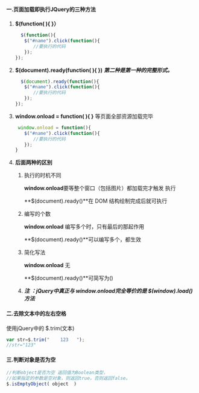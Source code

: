 #### 一.页面加载即执行JQuery的三种方法

1. **$(function( ){ }）**

   ```javascript
     $(function(){ 
   　　$("#name").click(function(){ 
   　　　　//要执行的代码
   　　}); 
   }); 
   ```

2. **$(document).ready(function( ){ })**         ***第二种是第一种的完整形式。***

   ```javascript
     $(document).ready(function(){ 
   　　$("#name").click(function(){ 
   　　　　//要执行的代码　 
   　　}); 
   }); 
   ```

3. **window.onload = function( ){ }**    等页面全部资源加载完毕

   ```javascript
    window.onload = function(){ 
   　　$("#name").click(function(){ 
   　　　　//要执行的代码
   　　}); 
   } 
   ```

4. **后面两种的区别**

   1. 执行的时机不同 

      **window.onload**要等整个窗口（包括图片）都加载完才触发 执行  

      **$(document).ready()**在 DOM 结构绘制完成后就可执行 

   2. 编写的个数 

      **window.onload** 编写多个时，只有最后的那起作用  

      **$(document).ready()**可以编写多个，都生效

   3. 简化写法 

      **window.onload** 无 

      **$(document).ready()**可简写为() 

   4. ***注 ：jQuery中真正与 window.onload完全等价的是    $(window).load()   方法***



#### 二.去除文本中的左右空格

使用jQuery中的  $.trim(文本)

```javascript
var str=$.trim("    123   ");
//str="123"
```



#### 三.判断对象是否为空

```javascript
//判断object是否为空 返回值为Boolean类型，
//如果指定的参数是空对象，则返回true，否则返回false。
$.isEmptyObject( object  ) 
```



